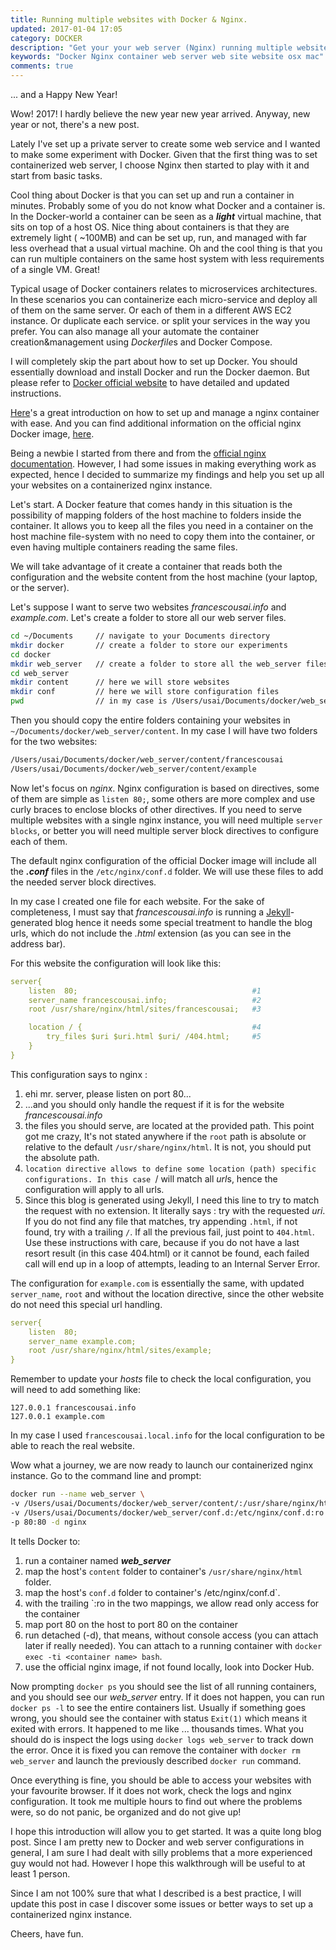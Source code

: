 ```yaml
---
title: Running multiple websites with Docker & Nginx.
updated: 2017-01-04 17:05
category: DOCKER
description: "Get your your web server (Nginx) running multiple websites in a Docker container"
keywords: "Docker Nginx container web server web site website osx mac"
comments: true
---
```


... and a Happy New Year!

Wow! 2017! I hardly believe the new year new year arrived. Anyway, new year or not, there's a new post.

Lately I've set up a private server to create some web service and I wanted to make some experiment with Docker. Given that the first thing was to set containerized web server, I choose Nginx then started to play with it and start from basic tasks.

Cool thing about Docker is that you can set up and run a container in minutes. Probably some of you do not know what Docker and a container is. In the Docker-world a container can be seen as a ***light*** virtual machine, that sits on top of a host OS. Nice thing about containers is that they are extremely light ( ~100MB) and can be set up, run, and managed with far less overhead that a usual virtual machine. Oh and the cool thing is that you can run multiple containers on the same host system with less requirements of a single VM. Great!

Typical usage of Docker containers relates to microservices architectures. In these scenarios you can containerize each micro-service and deploy all of them on the same server. Or each of them in a different AWS EC2 instance. Or duplicate each service. or split your services in the way you prefer. You can also manage all your automate the container creation&management using *Dockerfile*s and Docker Compose.

I will completely skip the part about how to set up Docker. You should essentially download and install Docker and run the Docker daemon. But please refer to [Docker official website][1] to have detailed and updated instructions.

[Here][3]'s a great introduction on how to set up and manage a nginx container with ease. And you can find additional information on the official nginx Docker image, [here][3].

Being a newbie I started from there and from the [official nginx documentation][4]. However, I had some issues in making everything work as expected, hence I decided to summarize my findings and help you set up all your websites on a containerized nginx instance.

Let's start. A Docker feature that comes handy in this situation is the possibility of mapping folders of the host machine to folders inside the container. It allows you to keep all the files you need in a container on the host machine file-system with no need to copy them into the container, or even having multiple containers reading the same files.

We will take advantage of it create a container that reads both the configuration and the website content from the host machine (your laptop, or the server).

Let's suppose I want to serve two websites *francescousai.info* and *example.com*. 
Let's create a folder to store all our web server files. 

```sh
cd ~/Documents     // navigate to your Documents directory
mkdir docker       // create a folder to store our experiments
cd docker                  
mkdir web_server   // create a folder to store all the web_server files
cd web_server
mkdir content      // here we will store websites
mkdir conf         // here we will store configuration files
pwd                // in my case is /Users/usai/Documents/docker/web_server
```

Then you should copy the entire folders containing your websites in `~/Documents/docker/web_server/content`. In my case I will have two folders for the two websites:

```sh 
/Users/usai/Documents/docker/web_server/content/francescousai
/Users/usai/Documents/docker/web_server/content/example
```

Now let's focus on *nginx*. Nginx configuration is based on directives, some of them are simple as `listen 80;`, some others are more complex and use curly braces to enclose blocks of other directives. If you need to serve multiple websites with a single nginx instance, you will need multiple `server blocks`, or better you will need multiple server block directives to configure each of them. 

The default nginx configuration of the official Docker image will include all the ***.conf*** files in the `/etc/nginx/conf.d` folder. We will use these files to add the needed server block directives.	

In my case I created one file for each website. For the sake of completeness, I must say that *francescousai.info* is running a [Jekyll][5]-generated blog hence it needs some special treatment to handle the blog urls, which do not include the *.html* extension (as you can see in the address bar).

For this website the configuration will look like this:

```yaml
server{
    listen  80;                                       #1
    server_name francescousai.info;                   #2
    root /usr/share/nginx/html/sites/francescousai;   #3

    location / {                                      #4
        try_files $uri $uri.html $uri/ /404.html;     #5
    }
}
```
This configuration says to nginx :

1. ehi mr. server, please listen on port 80...
2. ...and you should only handle the request if it is for the website *francescousai.info*
3. the files you should serve, are located at the provided path. This point got me crazy, It's not stated anywhere if the `root` path is absolute or relative to the default `/usr/share/nginx/html`. It is not, you should put the absolute path.
4. `location directive allows to define some location (path) specific configurations. In this case `/ will match all *url*s, hence the configuration will apply to all urls.
5. Since this blog is generated using Jekyll, I need this line to try to match the request with no extension. It literally says : try with the requested *uri*. If you do not find any file that matches, try appending `.html`, if not found, try with a trailing `/`. If all the previous fail, just point to `404.html`. Use these instructions with care, because if you do not have a last resort result (in this case 404.html) or it cannot be found, each failed call will end up in a loop of attempts, leading to an Internal Server Error.

The configuration for `example.com` is essentially the same, with updated `server_name`, `root` and without the location directive, since the other website do not need this special url handling.

```yaml
server{
    listen  80;
    server_name example.com;
    root /usr/share/nginx/html/sites/example;
}
```

Remember to update your *hosts* file to check the local configuration, you will need to add something like:

```
127.0.0.1 francescousai.info
127.0.0.1 example.com
```

In my case I used `francescousai.local.info` for the local configuration to be able to reach the real website.

Wow what a journey, we are now ready to launch our containerized nginx instance. Go to the command line and prompt:

```sh
docker run --name web_server \
-v /Users/usai/Documents/docker/web_server/content/:/usr/share/nginx/html:ro \
-v /Users/usai/Documents/docker/web_server/conf.d:/etc/nginx/conf.d:ro \
-p 80:80 -d nginx
```

It tells Docker to: 

1. run a container named ***web_server***
2. map the host's `content` folder to container's `/usr/share/nginx/html` folder.
3. map the host's `conf.d` folder to container's /etc/nginx/conf.d`.
4. with the trailing `:ro in the two mappings, we allow read only access for the container
5. map port 80 on the host to port 80 on the container
6. run detached (-d), that means, without console access (you can attach later if really needed). You can attach to a running container with `docker exec -ti <container name> bash`.
7. use the official nginx image, if not found locally, look into Docker Hub.

Now prompting `docker ps` you should see the list of all running containers, and you should see our *web_server* entry. If it does not happen, you can run `docker ps -l` to see the entire containers list. Usually if something goes wrong, you should see the container with status `Exit(1)` which means it exited with errors. It happened to me like ... thousands times. What you should do is inspect the logs using `docker logs web_server` to track down the error. Once it is fixed you can remove the container with `docker rm web_server` and launch the previously described `docker run` command.

Once everything is fine, you should be able to access your websites with your favourite browser. If it does not work, check the logs and nginx configuration. It took me multiple hours to find out where the problems were, so do not panic, be organized and do not give up!

I hope this introduction will allow you to get started. It was a quite long blog post. Since I am pretty new to Docker and web server configurations in general, I am sure I had dealt with silly problems that a more experienced guy would not had. However I hope this walkthrough will be useful to at least 1 person. 

Since I am not 100% sure that what I described is a best practice, I will update this post in case I discover some issues or better ways to set up a containerized nginx instance.

Cheers,
have fun.


[1]: https://www.docker.com/products/docker
[2]: https://blog.docker.com/2015/04/tips-for-deploying-nginx-official-image-with-docker/
[3]: https://hub.docker.com/_/nginx/
[4]: http://nginx.org/en/docs/
[5]: https://jekyllrb.com/